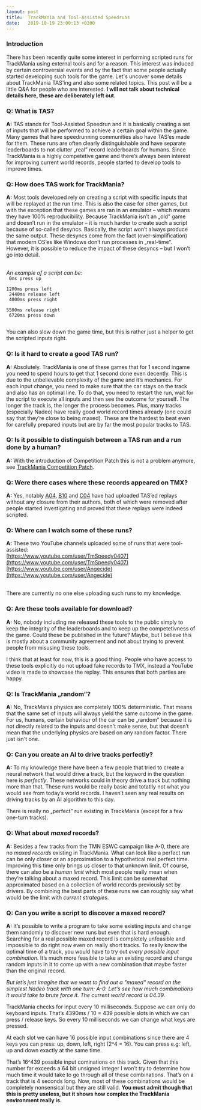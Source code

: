 ```yaml
---
layout: post
title:  TrackMania and Tool-Assisted Speedruns
date:   2019-10-19 23:00:13 +0200
---
```


### Introduction
There has been recently quite some interest in performing scripted runs for TrackMania using external tools and for a reason. This interest was induced by certain controversial events and by the fact that some people actually started developing such tools for the game. Let's uncover some details about TrackMania TAS'ing and also some related topics. This post will be a little Q&A for people who are interested. **I will not talk about technical details here, these are deliberately left out.**

### Q: What is TAS?
**A:** TAS stands for Tool-Assisted Speedrun and it is basically creating a set of inputs that will be performed to achieve a certain goal within the game. Many games that have speedrunning communities also have TAS’es made for them. These runs are often clearly distinguishable and have separate leaderboards to not clutter „real” record leaderboards for humans. Since TrackMania is a highly competetive game and there’s always been interest for improving current world records, people started to develop tools to improve times.

### Q: How does TAS work for TrackMania?
**A:** Most tools developed rely on creating a script with specific inputs that will be replayed at the run time. This is also the case for other games, but with the exception that these games are ran in an emulator – which means they have 100% reproducibility. Because TrackMania isn’t an „old” game and doesn’t run in the emulator – it is much harder to create such a script because of so-called desyncs. Basically, the script won’t always produce the same output. These desyncs come from the fact (over-simplification) that modern OS’es like Windows don’t run processes in „real-time”. However, it is possible to reduce the impact of these desyncs – but I won’t go into detail.<br><br>

*An example of a script can be:*<br>
<code>
0ms press up<br>
1200ms press left<br>
2440ms release left<br>
4000ms press right<br>
5500ms release right<br>
6720ms press down<br>
</code>

You can also slow down the game time, but this is rather just a helper to get the scripted inputs right.

### Q: Is it hard to create a good TAS run?
**A:** Absolutely. TrackMania is one of these games that for 1 second ingame you need to spend hours to get that 1 second done even decently. This is due to the unbelievable complexity of the game and it’s mechanics. For each input change, you need to make sure that the car stays on the track and also has an optimal line. To do that, you need to restart the run, wait for the script to execute all inputs and then see the outcome for yourself. The longer the track is, the longer the process becomes. Plus, many tracks (especially Nadeo) have really good world record times already (one could say that they’re close to being maxed). These are the hardest to beat even for carefully prepared inputs but are by far the most popular tracks to TAS.

### Q: Is it possible to distinguish between a TAS run and a run done by a human?
**A:** With the introduction of Competition Patch this is not a problem anymore, see [TrackMania Competition Patch]({{site.baseurl}}/tmcp).

### Q: Were there cases where these records appeared on TMX?
**A:** Yes, notably [A04](https://tmnforever.tm-exchange.com/main.aspx?action=trackshow&id=2242#auto), [B10](https://tmnforever.tm-exchange.com/main.aspx?action=trackshow&id=2309#auto) and [C04](https://tmnforever.tm-exchange.com/main.aspx?action=trackshow&id=2337#auto) have had uploaded TAS’ed replays without any closure from their authors, both of which were removed after people started investigating and proved that these replays were indeed scripted.

### Q: Where can I watch some of these runs?
**A:** These two YouTube channels uploaded some of runs that were tool-assisted:<br>
[https://www.youtube.com/user/TmSpeedy0407](https://www.youtube.com/user/TmSpeedy0407)<br>
[https://www.youtube.com/user/Angecide](https://www.youtube.com/user/Angecide)<br><br>

There are currently no one else uploading such runs to my knowledge.

### Q: Are these tools available for download?

**A:** No, nobody including me released these tools to the public simply to keep the integrity of the leaderboards and to keep up the competetivness of the game. Could these be published in the future? Maybe, but I believe this is mostly about a community agreement and not about trying to prevent people from misusing these tools.<br>

I think that at least for now, this is a good thing. People who have access to these tools explicitly do not upload fake records to TMX, instead a YouTube video is made to showcase the replay. This ensures that both parties are happy.

### Q: Is TrackMania „random”?
**A:** No, TrackMania physics are completely 100% deterministic. That means that the same set of inputs will always yield the same outcome in the game. For us, humans, certain behaviour of the car can be „random” because it is not directly related to the inputs and doesn't make sense, but that doesn’t mean that the underlying physics are based on any random factor. There just isn't one.

### Q: Can you create an AI to drive tracks perfectly?
**A:** To my knowledge there have been a few people that tried to create a neural network that would drive a track, but the keyword in the question here is *perfectly*. These networks could in theory drive a track but nothing more than that. These runs would be really basic and totatlly not what you would see from today’s world records. I haven’t seen any real results on driving tracks by an AI algorithm to this day.

There is really no „perfect” run existing in TrackMania (except for a few one-turn tracks).

### Q: What about *maxed* records?
**A:** Besides a few tracks from the TMN ESWC campaign like A-0, there are no *maxed records* existing in TrackMania. What can look like a perfect run can be only closer or an approximation to a hypothetical real perfect time. Improving this time only brings us closer to that unknown limit. Of course, there can also be a *human limit* which most people really mean when they’re talking about a maxed record. This limit can be somewhat approximated based on a collection of world records previously set by drivers. By combining the best parts of these runs we can roughly say what would be the limit with *current strategies*.

### Q: Can you write a script to discover a maxed record?
**A:** It’s possible to write a program to take some existing inputs and change them randomly to discover new runs but even that is hard enough. Searching for a real possible maxed record is completely unfeasible and impossible to do right now even on really short tracks. To really know the optimal time of a track, you would have to try out *every possible input combination*. It’s much more feasible to take an existing record and change random inputs in it to come up with a new combination that maybe faster than the original record.

*But let’s just imagine that we want to find out a "maxed" record on the simplest Nadeo track with one turn: A-0. Let's see how much combinations it would take to brute force it. The current world record is 04.39.*

TrackMania checks for input every 10 milliseconds. Suppose we can only do keyboard inputs. That’s 4390ms / 10 = 439 possible slots in which we can press / release keys. So every 10 milliseconds we can change what keys are pressed.

At each slot we can have 16 possible input combinations since there are 4 keys you can press: up, down, left, right (2^4 = 16). You can press e.g: left, up and down exactly at the same time.

That’s 16^439 possible input cominations on this track. Given that this number far exceeds a 64 bit unsigned integer I won’t try to determine how much time it would take to go through all of these combinations. That’s on a track that is 4 seconds long. Now, most of these combinations would be completely nonsensical but they are still valid. **You must admit though that this is pretty useless, but it shows how complex the TrackMania environment really is.**
